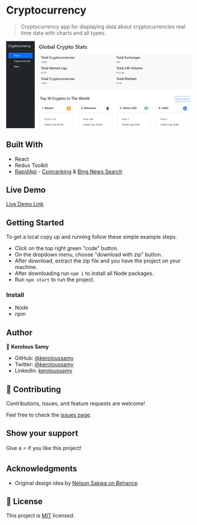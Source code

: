 # Cryptocurrency

> Cryptocurrency app for displaying data about cryptocurrencies real time data with charts and all types.


<img src="./AppPic.png">

## Built With

- React
- Redux Toolkit
- [RapidApi](https://rapidapi.com/) - [Coinranking](https://rapidapi.com/Coinranking/api/coinranking1/) & [Bing News Search](https://rapidapi.com/microsoft-azure-org-microsoft-cognitive-services/api/bing-news-search1/)

## Live Demo

[Live Demo Link]()

## Getting Started
To get a local copy up and running follow these simple example steps.

- Click on the top right green "code" button.
- On the dropdown menu, choose "download with zip" button.
- After download, extract the zip file and you have the project on your machine.
- After downloading run `npm i` to install all Node packages.
- Run `npm start` to run the project.

### Install

- Node
- npm


## Author

👤 **Kerolous Samy**

- GitHub: [@keroloussamy](https://github.com/keroloussamy)
- Twitter: [@keroloussamy](https://twitter.com/kerolous_samy)
- LinkedIn: [keroloussamy](https://www.linkedin.com/in/keroloussamy/)

## 🤝 Contributing

Contributions, issues, and feature requests are welcome!

Feel free to check the [issues page](../../issues/).

## Show your support

Give a ⭐️ if you like this project!

## Acknowledgments
- Original design idea by [Nelson Sakwa on Behance](https://www.behance.net/sakwadesignstudio).

## 📝 License

This project is [MIT](./MIT.md) licensed.